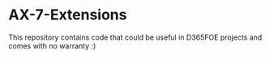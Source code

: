 # AX-7-Extensions
This repository contains code that could be useful in D365FOE projects and comes with no warranty :) 
